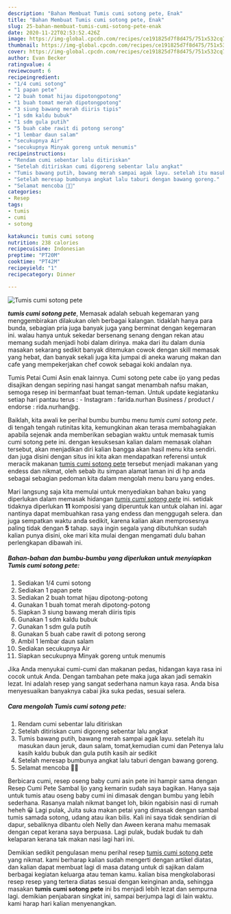 ```yaml
---
description: "Bahan Membuat Tumis cumi sotong pete, Enak"
title: "Bahan Membuat Tumis cumi sotong pete, Enak"
slug: 25-bahan-membuat-tumis-cumi-sotong-pete-enak
date: 2020-11-22T02:53:52.426Z
image: https://img-global.cpcdn.com/recipes/ce191825d7f8d475/751x532cq70/tumis-cumi-sotong-pete-foto-resep-utama.jpg
thumbnail: https://img-global.cpcdn.com/recipes/ce191825d7f8d475/751x532cq70/tumis-cumi-sotong-pete-foto-resep-utama.jpg
cover: https://img-global.cpcdn.com/recipes/ce191825d7f8d475/751x532cq70/tumis-cumi-sotong-pete-foto-resep-utama.jpg
author: Evan Becker
ratingvalue: 4
reviewcount: 6
recipeingredient:
- "1/4 cumi sotong"
- "1 papan pete"
- "2 buah tomat hijau dipotongpotong"
- "1 buah tomat merah dipotongpotong"
- "3 siung bawang merah diiris tipis"
- "1 sdm kaldu bubuk"
- "1 sdm gula putih"
- "5 buah cabe rawit di potong serong"
- "1 lembar daun salam"
- "secukupnya Air"
- "secukupnya Minyak goreng untuk menumis"
recipeinstructions:
- "Rendam cumi sebentar lalu ditiriskan"
- "Setelah ditiriskan cumi digoreng sebentar lalu angkat"
- "Tumis bawang putih, bawang merah sampai agak layu. setelah itu masukan daun jeruk, daun salam, tomat,kemudian cumi dan Petenya lalu kasih kaldu bubuk dan gula putih kasih air sedikit"
- "Setelah meresap bumbunya angkat lalu taburi dengan bawang goreng."
- "Selamat mencoba 👩‍🍳"
categories:
- Resep
tags:
- tumis
- cumi
- sotong

katakunci: tumis cumi sotong 
nutrition: 238 calories
recipecuisine: Indonesian
preptime: "PT20M"
cooktime: "PT42M"
recipeyield: "1"
recipecategory: Dinner

---
```



![Tumis cumi sotong pete](https://img-global.cpcdn.com/recipes/ce191825d7f8d475/751x532cq70/tumis-cumi-sotong-pete-foto-resep-utama.jpg)

<b><i>tumis cumi sotong pete</i></b>, Memasak adalah sebuah kegemaran yang menggembirakan dilakukan oleh berbagai kalangan. tidaklah hanya para bunda, sebagian pria juga banyak juga yang berminat dengan kegemaran ini. walau hanya untuk sekedar bersenang senang dengan rekan atau memang sudah menjadi hobi dalam dirinya. maka dari itu dalam dunia masakan sekarang sedikit banyak ditemukan cowok dengan skill memasak yang hebat, dan banyak sekali juga kita jumpai di aneka warung makan dan cafe yang mempekerjakan chef cowok sebagai koki andalan nya.

Tumis Petai Cumi Asin enak lainnya. Cumi sotong pete cabe ijo yang pedas disajikan dengan sepiring nasi hangat sangat menambah nafsu makan, semoga resep ini bermanfaat buat teman-teman. Untuk update kegiatanku setiap hari pantau terus : - Instagram : farida.nurhan Business / product / endorse : rida.nurhan@g.

Baiklah, kita awali ke perihal bumbu bumbu menu <i>tumis cumi sotong pete</i>. di tengah tengah rutinitas kita, kemungkinan akan terasa membahagiakan apabila sejenak anda memberikan sebagian waktu untuk memasak tumis cumi sotong pete ini. dengan kesuksesan kalian dalam memasak olahan tersebut, akan menjadikan diri kalian bangga akan hasil menu kita sendiri. dan juga disini dengan situs ini kita akan mendapatkan referensi untuk meracik makanan <u>tumis cumi sotong pete</u> tersebut menjadi makanan yang endess dan nikmat, oleh sebab itu simpan alamat laman ini di hp anda sebagai sebagian pedoman kita dalam mengolah menu baru yang endes.


Mari langsung saja kita memulai untuk menyediakan bahan baku yang diperlukan dalam memasak hidangan <u><i>tumis cumi sotong pete</i></u> ini. setidak tidaknya diperlukan <b>11</b> komposisi yang diperuntuk kan untuk olahan ini. agar nantinya dapat membuahkan rasa yang endess dan menggugah selera. dan juga sempatkan waktu anda sedikit, karena kalian akan memprosesnya paling tidak dengan <b>5</b> tahap. saya ingin segala yang dibutuhkan sudah kalian punya disini, oke mari kita mulai dengan mengamati dulu bahan perlengkapan dibawah ini.

<!--inarticleads1-->

##### Bahan-bahan dan bumbu-bumbu yang diperlukan untuk menyiapkan Tumis cumi sotong pete:

1. Sediakan 1/4 cumi sotong
1. Sediakan 1 papan pete
1. Sediakan 2 buah tomat hijau dipotong-potong
1. Gunakan 1 buah tomat merah dipotong-potong
1. Siapkan 3 siung bawang merah diiris tipis
1. Gunakan 1 sdm kaldu bubuk
1. Gunakan 1 sdm gula putih
1. Gunakan 5 buah cabe rawit di potong serong
1. Ambil 1 lembar daun salam
1. Sediakan secukupnya Air
1. Siapkan secukupnya Minyak goreng untuk menumis


Jika Anda menyukai cumi-cumi dan makanan pedas, hidangan kaya rasa ini cocok untuk Anda. Dengan tambahan pete maka juga akan jadi semakin lezat. Ini adalah resep yang sangat sederhana namun kaya rasa. Anda bisa menyesuaikan banyaknya cabai jika suka pedas, sesuai selera. 

<!--inarticleads2-->

##### Cara mengolah Tumis cumi sotong pete:

1. Rendam cumi sebentar lalu ditiriskan
1. Setelah ditiriskan cumi digoreng sebentar lalu angkat
1. Tumis bawang putih, bawang merah sampai agak layu. setelah itu masukan daun jeruk, daun salam, tomat,kemudian cumi dan Petenya lalu kasih kaldu bubuk dan gula putih kasih air sedikit
1. Setelah meresap bumbunya angkat lalu taburi dengan bawang goreng.
1. Selamat mencoba 👩‍🍳


Berbicara cumi, resep oseng baby cumi asin pete ini hampir sama dengan Resep Cumi Pete Sambal Ijo yang kemarin sudah saya bagikan. Hanya saja untuk tumis atau oseng baby cumi ini dimasak dengan bumbu yang lebih sederhana. Rasanya malah nikmat banget loh, bikin ngabisin nasi di rumah heheh 😀 Lagi pulak, Juita suka makan petai yang dimasak dengan sambal tumis samada sotong, udang atau ikan bilis. Kali ini saya tidak sendirian di dapur, sebaliknya dibantu oleh Nelly dan Aween kerana mahu memasak dengan cepat kerana saya berpuasa. Lagi pulak, budak budak tu dah kelaparan kerana tak makan nasi lagi hari ini. 

Demikian sedikit pengulasan menu perihal resep <u>tumis cumi sotong pete</u> yang nikmat. kami berharap kalian sudah mengerti dengan artikel diatas, dan kalian dapat membuat lagi di masa datang untuk di sajikan dalam berbagai kegiatan keluarga atau teman kamu. kalian bisa mengkolaborasi resep resep yang tertera diatas sesuai dengan keinginan anda, sehingga masakan <b>tumis cumi sotong pete</b> ini bs menjadi lebih lezat dan sempurna lagi. demikian penjabaran singkat ini, sampai berjumpa lagi di lain waktu. kami harap hari kalian menyenangkan.
